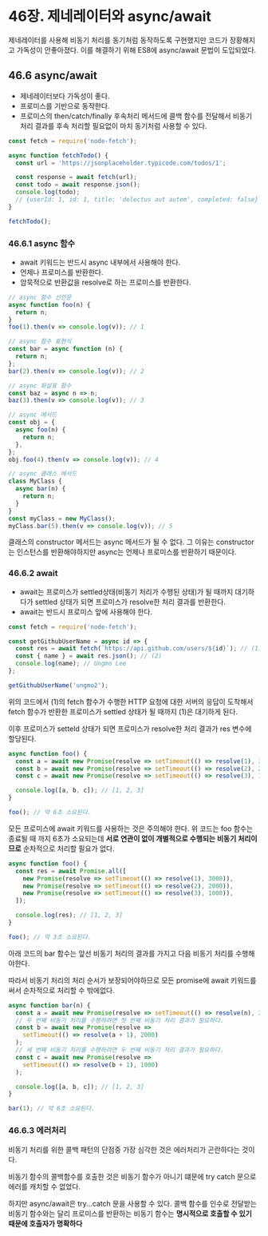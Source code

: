# 46장. 제네레이터와 async/await

제네레이터를 사용해 비동기 처리를 동기처럼 동작하도록 구현했지만 코드가 장황해지고 가독성이 안좋아졌다. 이를 해결하기 위해 ES8에 async/await 문법이 도입되었다.

## 46.6 async/await

- 제네레이터보다 가독성이 좋다.
- 프로미스를 기반으로 동작한다.
- 프로미스의 then/catch/finally 후속처리 메서드에 콜백 함수를 전달해서 비동기 처리 결과를 후속 처리할 필요없이 마치 동기처럼 사용할 수 있다.

```js
const fetch = require('node-fetch');

async function fetchTodo() {
  const url = 'https://jsonplaceholder.typicode.com/todos/1';

  const response = await fetch(url);
  const todo = await response.json();
  console.log(todo);
  // {userId: 1, id: 1, title: 'delectus aut autem', completed: false}
}

fetchTodo();
```

### 46.6.1 async 함수

- await 키워드는 반드시 async 내부에서 사용해야 한다.
- 언제나 프로미스를 반환한다.
- 암묵적으로 반환값을 resolve로 하는 프로미스를 반환한다.

```js
// async 함수 선언문
async function foo(n) {
  return n;
}
foo(1).then(v => console.log(v)); // 1

// async 함수 표현식
const bar = async function (n) {
  return n;
};
bar(2).then(v => console.log(v)); // 2

// async 화살표 함수
const baz = async n => n;
baz(3).then(v => console.log(v)); // 3

// async 메서드
const obj = {
  async foo(n) {
    return n;
  },
};
obj.foo(4).then(v => console.log(v)); // 4

// async 클래스 메서드
class MyClass {
  async bar(n) {
    return n;
  }
}
const myClass = new MyClass();
myClass.bar(5).then(v => console.log(v)); // 5
```

클래스의 constructor 메서드는 async 메서드가 될 수 없다. 그 이유는 constructor는 인스턴스를 반환해야하지만 async는 언제나 프로미스를 반환하기 때문이다.

### 46.6.2 await

- await는 프로미스가 settled상태(비동기 처리가 수행된 상태)가 될 때까지 대기하다가 settled 상태가 되면 프로미스가 resolve한 처리 결과를 반환한다.
- await는 반드시 프로미스 앞에 사용해야 한다.

```js
const fetch = require('node-fetch');

const getGithubUserName = async id => {
  const res = await fetch(`https://api.github.com/users/${id}`); // (1)
  const { name } = await res.json(); // (2)
  console.log(name); // Ungmo Lee
};

getGithubUserName('ungmo2');
```

위의 코드에서 (1)의 fetch 함수가 수행한 HTTP 요청에 대한 서버의 응답이 도착해서 fetch 함수가 반환한 프로미스가 settled 상태가 될 때까지 (1)은 대기하게 된다.

이후 프로미스가 setteld 상태가 되면 프로미스가 resolve한 처리 결과가 res 변수에 할당된다.

```js
async function foo() {
  const a = await new Promise(resolve => setTimeout(() => resolve(1), 3000));
  const b = await new Promise(resolve => setTimeout(() => resolve(2), 2000));
  const c = await new Promise(resolve => setTimeout(() => resolve(3), 1000));

  console.log([a, b, c]); // [1, 2, 3]
}

foo(); // 약 6초 소요된다.
```

모든 프로미스에 await 키워드를 사용하는 것은 주의해야 한다. 위 코드는 foo 함수는 종료될 때 까지 6초가 소요되는데 **서로 연관이 없이 개별적으로 수행되는 비동기 처리이므로** 순차적으로 처리할 필요가 없다.

```js
async function foo() {
  const res = await Promise.all([
    new Promise(resolve => setTimeout(() => resolve(1), 3000)),
    new Promise(resolve => setTimeout(() => resolve(2), 2000)),
    new Promise(resolve => setTimeout(() => resolve(3), 1000)),
  ]);

  console.log(res); // [1, 2, 3]
}

foo(); // 약 3초 소요된다.
```

아래 코드의 bar 함수는 앞선 비동기 처리의 결과를 가지고 다음 비동기 처리를 수행해야한다.

따라서 비동기 처리의 처리 순서가 보장되어야하므로 모든 promise에 await 키워드를 써서 순차적으로 처리할 수 밖에없다.

```js
async function bar(n) {
  const a = await new Promise(resolve => setTimeout(() => resolve(n), 3000));
  // 두 번째 비동기 처리를 수행하려면 첫 번째 비동기 처리 결과가 필요하다.
  const b = await new Promise(resolve =>
    setTimeout(() => resolve(a + 1), 2000)
  );
  // 세 번째 비동기 처리를 수행하려면 두 번째 비동기 처리 결과가 필요하다.
  const c = await new Promise(resolve =>
    setTimeout(() => resolve(b + 1), 1000)
  );

  console.log([a, b, c]); // [1, 2, 3]
}

bar(1); // 약 6초 소요된다.
```

### 46.6.3 에러처리

비동기 처리를 위한 콜백 패턴의 단점중 가장 심각한 것은 에러처리가 곤란하다는 것이다.

비동기 함수의 콜백함수를 호출한 것은 비동기 함수가 아니기 떄문에 try catch 문으로 에러를 캐치할 수 없었다.

하지만 async/await은 try...catch 문을 사용할 수 있다. 콜백 함수를 인수로 전달받는 비동기 함수와는 달리 프로미스를 반환하는 비동기 함수는 **명시적으로 호출할 수 있기 때문에 호출자가 명확하다**
